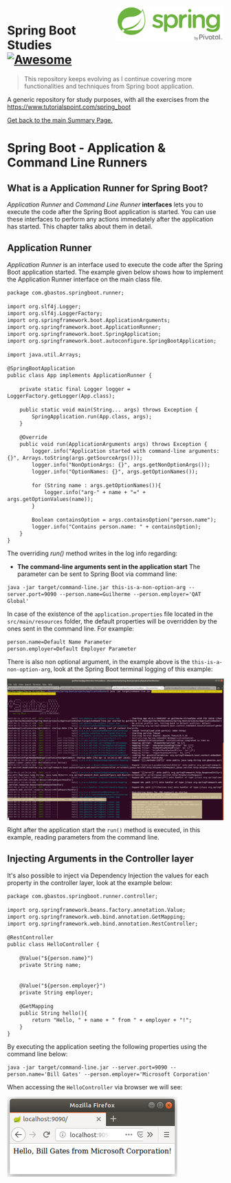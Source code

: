 <img width="250" src="img/spring-by-pivotal.png" align="right" />

# Spring Boot Studies [![Awesome](https://cdn.rawgit.com/sindresorhus/awesome/d7305f38d29fed78fa85652e3a63e154dd8e8829/media/badge.svg)](https://github.com/sindresorhus/awesome)
> This repository keeps evolving as I continue covering more functionalities and techniques from Spring boot application.

A generic repository for study purposes, with all the exercises from the https://www.tutorialspoint.com/spring_boot

[Get back to the main Summary Page.](https://github.com/guilhermeborgesbastos/Spring-Boot-Studies)


# Spring Boot - Application & Command Line Runners

## What is a Application Runner for Spring Boot?
*Application Runner* and *Command Line Runner* **interfaces** lets you to execute the code after the Spring Boot application is started. You can use these interfaces to perform any actions immediately after the application has started. This chapter talks about them in detail.


## Application Runner

*Application Runner* is an interface used to execute the code after the Spring Boot application started. The example given below shows how to implement the Application Runner interface on the main class file.
```
package com.gbastos.springboot.runner;

import org.slf4j.Logger;
import org.slf4j.LoggerFactory;
import org.springframework.boot.ApplicationArguments;
import org.springframework.boot.ApplicationRunner;
import org.springframework.boot.SpringApplication;
import org.springframework.boot.autoconfigure.SpringBootApplication;

import java.util.Arrays;

@SpringBootApplication
public class App implements ApplicationRunner {

    private static final Logger logger = LoggerFactory.getLogger(App.class);

    public static void main(String... args) throws Exception {
        SpringApplication.run(App.class, args);
    }

    @Override
    public void run(ApplicationArguments args) throws Exception {
        logger.info("Application started with command-line arguments: {}", Arrays.toString(args.getSourceArgs()));
        logger.info("NonOptionArgs: {}", args.getNonOptionArgs());
        logger.info("OptionNames: {}", args.getOptionNames());

        for (String name : args.getOptionNames()){
            logger.info("arg-" + name + "=" + args.getOptionValues(name));
        }

        Boolean containsOption = args.containsOption("person.name");
        logger.info("Contains person.name: " + containsOption);
    }
}
```

The overriding *run()* method writes in the log info regarding:

* **The command-line arguments sent in the application start**
The parameter can be sent to Spring Boot via command line:
```
java -jar target/command-line.jar this-is-a-non-option-arg --server.port=9090 --person.name=Guilherme --person.employer='QAT Global'
```
In case of the existence of the `application.properties` file located in the `src/main/resources` folder, the default properties will be overridden by the ones sent in the command line. For example:
```
person.name=Default Name Parameter
person.employer=Default Employer Parameter
```

There is also non optional argument, in the example above is the `this-is-a-non-option-arg`, look at the Spring Boot terminal logging of this example:

<img src="img/Application-Runner-Args-Output-Terminal.png" align="center" />

Right after the application start the `run()` method is executed, in this example, reading parameters from the command line.

## Injecting Arguments in the Controller layer

It's also possible to inject via Dependency Injection the values for each property in the controller layer, look at the example below:
```
package com.gbastos.springboot.runner.controller;

import org.springframework.beans.factory.annotation.Value;
import org.springframework.web.bind.annotation.GetMapping;
import org.springframework.web.bind.annotation.RestController;

@RestController
public class HelloController {

    @Value("${person.name}")
    private String name;
    

    @Value("${person.employer}")
    private String employer;

    @GetMapping
    public String hello(){
        return "Hello, " + name + " from " + employer + "!";
    }
}
```

By executing the application seeting the following properties using the command line below:

```
java -jar target/command-line.jar --server.port=9090 --person.name='Bill Gates' --person.employer='Microsoft Corporation'
```

When accessing the `HelloController` via browser we will see:

<img src="img/Application-Runner-Controller-Arg-Sharing.png" align="center" />
